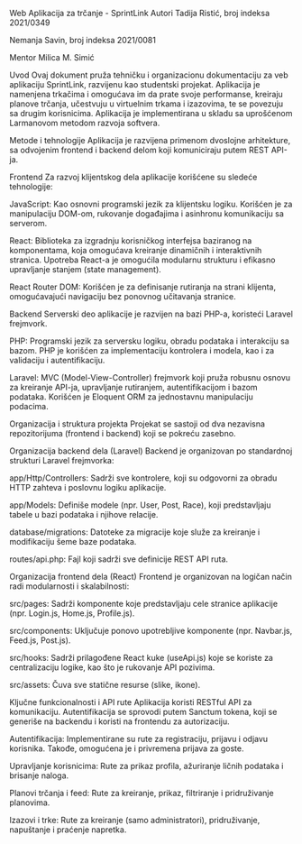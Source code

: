 Web Aplikacija za trčanje - SprintLink
Autori
Tadija Ristić, broj indeksa 2021/0349

Nemanja Savin, broj indeksa 2021/0081

Mentor
Milica M. Simić

Uvod
Ovaj dokument pruža tehničku i organizacionu dokumentaciju za veb aplikaciju SprintLink, razvijenu kao studentski projekat. Aplikacija je namenjena trkačima i omogućava im da prate svoje performanse, kreiraju planove trčanja, učestvuju u virtuelnim trkama i izazovima, te se povezuju sa drugim korisnicima. Aplikacija je implementirana u skladu sa uprošćenom Larmanovom metodom razvoja softvera.

Metode i tehnologije
Aplikacija je razvijena primenom dvoslojne arhitekture, sa odvojenim frontend i backend delom koji komuniciraju putem REST API-ja.

Frontend
Za razvoj klijentskog dela aplikacije korišćene su sledeće tehnologije:

JavaScript: Kao osnovni programski jezik za klijentsku logiku. Korišćen je za manipulaciju DOM-om, rukovanje događajima i asinhronu komunikaciju sa serverom.

React: Biblioteka za izgradnju korisničkog interfejsa baziranog na komponentama, koja omogućava kreiranje dinamičnih i interaktivnih stranica. Upotreba React-a je omogućila modularnu strukturu i efikasno upravljanje stanjem (state management).

React Router DOM: Korišćen je za definisanje rutiranja na strani klijenta, omogućavajući navigaciju bez ponovnog učitavanja stranice.

Backend
Serverski deo aplikacije je razvijen na bazi PHP-a, koristeći Laravel frejmvork.

PHP: Programski jezik za serversku logiku, obradu podataka i interakciju sa bazom. PHP je korišćen za implementaciju kontrolera i modela, kao i za validaciju i autentifikaciju.

Laravel: MVC (Model-View-Controller) frejmvork koji pruža robusnu osnovu za kreiranje API-ja, upravljanje rutiranjem, autentifikacijom i bazom podataka. Korišćen je Eloquent ORM za jednostavnu manipulaciju podacima.

Organizacija i struktura projekta
Projekat se sastoji od dva nezavisna repozitorijuma (frontend i backend) koji se pokreću zasebno.

Organizacija backend dela (Laravel)
Backend je organizovan po standardnoj strukturi Laravel frejmvorka:

app/Http/Controllers: Sadrži sve kontrolere, koji su odgovorni za obradu HTTP zahteva i poslovnu logiku aplikacije.

app/Models: Definiše modele (npr. User, Post, Race), koji predstavljaju tabele u bazi podataka i njihove relacije.

database/migrations: Datoteke za migracije koje služe za kreiranje i modifikaciju šeme baze podataka.

routes/api.php: Fajl koji sadrži sve definicije REST API ruta.

Organizacija frontend dela (React)
Frontend je organizovan na logičan način radi modularnosti i skalabilnosti:

src/pages: Sadrži komponente koje predstavljaju cele stranice aplikacije (npr. Login.js, Home.js, Profile.js).

src/components: Uključuje ponovo upotrebljive komponente (npr. Navbar.js, Feed.js, Post.js).

src/hooks: Sadrži prilagođene React kuke (useApi.js) koje se koriste za centralizaciju logike, kao što je rukovanje API pozivima.

src/assets: Čuva sve statične resurse (slike, ikone).

Ključne funkcionalnosti i API rute
Aplikacija koristi RESTful API za komunikaciju. Autentifikacija se sprovodi putem Sanctum tokena, koji se generiše na backendu i koristi na frontendu za autorizaciju.

Autentifikacija: Implementirane su rute za registraciju, prijavu i odjavu korisnika. Takođe, omogućena je i privremena prijava za goste.

Upravljanje korisnicima: Rute za prikaz profila, ažuriranje ličnih podataka i brisanje naloga.

Planovi trčanja i feed: Rute za kreiranje, prikaz, filtriranje i pridruživanje planovima.

Izazovi i trke: Rute za kreiranje (samo administratori), pridruživanje, napuštanje i praćenje napretka.
